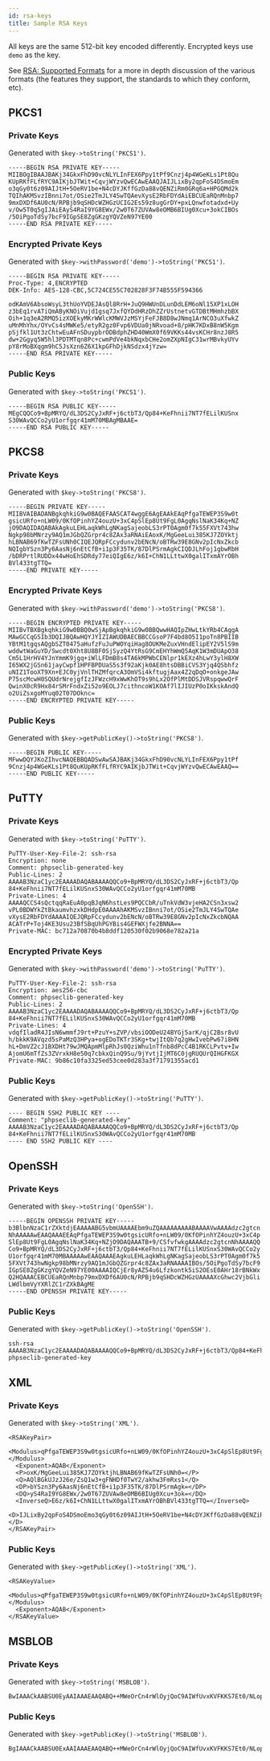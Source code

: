```yaml
---
id: rsa-keys
title: Sample RSA Keys
---
```


All keys are the same 512-bit key encoded differently. Encrypted keys use `demo` as the key.

See [RSA: Supported Formats](rsa.md#supported-formats) for a more in depth discussion of the various formats (the features they support, the standards to which they conform, etc).

## PKCS1

### Private Keys

Generated with `$key->toString('PKCS1')`.

```
-----BEGIN RSA PRIVATE KEY-----
MIIBOgIBAAJBAKj34GkxFhD90vcNLYLInFEX6Ppy1tPf9Cnzj4p4WGeKLs1Pt8Qu
KUpRKfFLfRYC9AIKjbJTWit+CqvjWYzvQwECAwEAAQJAIJLixBy2qpFoS4DSmoEm
o3qGy0t6z09AIJtH+5OeRV1be+N4cDYJKffGzDa88vQENZiRm0GRq6a+HPGQMd2k
TQIhAKMSvzIBnni7ot/OSie2TmJLY4SwTQAevXysE2RbFDYdAiEBCUEaRQnMnbp7
9mxDXDf6AU0cN/RPBjb9qSHDcWZHGzUCIG2Es59z8ugGrDY+pxLQnwfotadxd+Uy
v/Ow5T0q5gIJAiEAyS4RaI9YG8EWx/2w0T67ZUVAw8eOMB6BIUg0Xcu+3okCIBOs
/5OiPgoTdSy7bcF9IGpSE8ZgGKzgYQVZeN97YE00
-----END RSA PRIVATE KEY-----
```

### Encrypted Private Keys

Generated with `$key->withPassword('demo')->toString('PKCS1')`.

```
-----BEGIN RSA PRIVATE KEY-----
Proc-Type: 4,ENCRYPTED
DEK-Info: AES-128-CBC,5C724CE55C702828F3F74B555F594366

odKAmV6AbsoWsyL3thUoYVDEJAsQl8RrH+JuQ9HWUnDLunDdLEM6oNl15XP1xLOH
z3bEq1rvATiQmAByKNOiVujd1gsq7JxfQYDdHRzDhZZrUstnetvGTDBtMHmhzbBX
Oih+1q3eA2RMQ5izXOEkyMKrWWlcKMWVJzMSYjFeFJB8D8wJNmq1ArNCO3uXfwkZ
uMnMhYhx/OYvCs4sMWKe5/etyR2gz0Fvp6VDUa0jNRvoad+8/pHK7KDxB8nW5Kgm
pSjfkl1Ut3zChtwEuAFnSDuypbrODBdphZHD40WmX0f69VKKs44vsKCHr8nzJ8R5
dw+2Ggyq5W5hl3PDTMTqn8Pc+cwmPdVe4bkNqxbCHe2omZXpNIgC31wrMBvkyUYv
pY8rMoBXqgm9hC5JsXzn6Z6X1kpGFhDjkNSdzx4jYzw=
-----END RSA PRIVATE KEY-----
```

### Public Keys

Generated with `$key->toString('PKCS1')`.

```
-----BEGIN RSA PUBLIC KEY-----
MEgCQQCo9+BpMRYQ/dL3DS2CyJxRF+j6ctbT3/Qp84+KeFhnii7NT7fELilKUSnx
S30WAvQCCo2yU1orfgqr41mM70MBAgMBAAE=
-----END RSA PUBLIC KEY-----
```

## PKCS8

### Private Keys

Generated with `$key->toString('PKCS8')`.

```
-----BEGIN PRIVATE KEY-----
MIIBVAIBADANBgkqhkiG9w0BAQEFAASCAT4wggE6AgEAAkEAqPfgaTEWEP3S9w0t
gsicURfo+nLW09/0KfOPinhYZ4ouzU+3xC4pSlEp8Ut9FgL0AgqNslNaK34Kq+NZ
jO9DAQIDAQABAkAgkuLEHLaqkWhLgNKagSajeobLS3rPT0Agm0f7k55FXVt743hw
Ngkp98bMNrzy9AQ1mJGbQZGrpr4c8ZAx3aRNAiEAoxK/MgGeeLui385KJ7ZOYktj
hLBNAB69fKwTZFsUNh0CIQEJQRpFCcydunv2bENcN/oBTRw39E8GNv2pIcNxZkcb
NQIgbYSzn3Py6AasNj6nEtCfB+i1p3F35TK/87DlPSrmAgkCIQDJLhFoj1gbwRbH
/bDRPrtlRUDDx44wHoEhSDRdy77eiQIgE6z/k6I+ChN1LLttwX0galITxmAYrOBh
BVl433tgTTQ=
-----END PRIVATE KEY-----
```

### Encrypted Private Keys

Generated with `$key->withPassword('demo')->toString('PKCS8')`.

```
-----BEGIN ENCRYPTED PRIVATE KEY-----
MIIBvTBXBgkqhkiG9w0BBQ0wSjApBgkqhkiG9w0BBQwwHAQIpZHwLtkYRb4CAggA
MAwGCCqGSIb3DQIJBQAwHQYJYIZIAWUDBAECBBCCGsoP7F4bd8O5I1poTn8PBIIB
YBtM1tgqsAQgbSZT0475aHufzFuJuPWOYqiHag8OUKMeZuxVHndElipEY2V5lS9m
wddwtWaGuYD/Swcdt0Xht8U8BF0SjSyzQ4YtRsG9CmEHYhWmQ5AqK1W3mDUApO38
Cm5L1HrHV4YJnYmmK9jgq+iWlLFDmB8s4TA6kMPWbCENlpr1kEXz4hLwY3ylH8XW
I65WX2jGSn61jayCwpf1HPFBPDUaS5s3f92aKjk0AE8htsDBBiCVS3Yjq4QSbhfz
uNIZ1TooXT9Xn+EJC0yjVnlTHZMfqrcA3OmVSi4kftugjAax4Z2qDqO+onkgeJAw
P75scMcwH0SQUdrNrejgfIzJFWzcH9xWwKhOT9s9hLx2OfPlMtDDSJVRspqwwQrF
QwinX0cR9Hx84rSMrFndxZi52o9EOLJ7cithncoW1KOAf7lIJIUzP0oIKkskAndQ
o2UiZsxgoMYuq02T07DOknc=
-----END ENCRYPTED PRIVATE KEY-----
```

### Public Keys

Generated with `$key->getPublicKey()->toString('PKCS8')`.

```
-----BEGIN PUBLIC KEY-----
MFwwDQYJKoZIhvcNAQEBBQADSwAwSAJBAKj34GkxFhD90vcNLYLInFEX6Ppy1tPf
9Cnzj4p4WGeKLs1Pt8QuKUpRKfFLfRYC9AIKjbJTWit+CqvjWYzvQwECAwEAAQ==
-----END PUBLIC KEY-----
```

## PuTTY

### Private Keys

Generated with `$key->toString('PuTTY')`.

```
PuTTY-User-Key-File-2: ssh-rsa
Encryption: none
Comment: phpseclib-generated-key
Public-Lines: 2
AAAAB3NzaC1yc2EAAAADAQABAAAAQQCo9+BpMRYQ/dL3DS2CyJxRF+j6ctbT3/Qp
84+KeFhnii7NT7fELilKUSnxS30WAvQCCo2yU1orfgqr41mM70MB
Private-Lines: 4
AAAAQCCS4sQctqqRaEuA0pqBJqN6hstLes9PQCCbR/uTnkVdW3vjeHA2CSn3xsw2
vPL0BDWYkZtBkaumvhzxkDHdpE0AAAAhAKMSvzIBnni7ot/OSie2TmJLY4SwTQAe
vXysE2RbFDYdAAAAIQEJQRpFCcydunv2bENcN/oBTRw39E8GNv2pIcNxZkcbNQAA
ACATrP+Toj4KE3Usu23BfSBqUhPGYBis4GEFWXjfe2BNNA==
Private-MAC: bc712a70870b4b8ddf120530f02b9068e782a21a
```

### Encrypted Private Keys

Generated with `$key->withPassword('demo')->toString('PuTTY')`.

```
PuTTY-User-Key-File-2: ssh-rsa
Encryption: aes256-cbc
Comment: phpseclib-generated-key
Public-Lines: 2
AAAAB3NzaC1yc2EAAAADAQABAAAAQQCo9+BpMRYQ/dL3DS2CyJxRF+j6ctbT3/Qp
84+KeFhnii7NT7fELilKUSnxS30WAvQCCo2yU1orfgqr41mM70MB
Private-Lines: 4
vdqfIladR4JIsN6wmmfJ9rt+PzuY+sZVP/vbsiOODeU24BYGj5arK/qjC2Bsr8vU
h/bkkK9AVqzd5sPaMzQ3HPya+ogEDoTKTr3SKg+twjItQb7q2gHwIvebPw67i8HN
hL+DmVZ2cJ1BXDHt79wJMQApmMlpRhJs0QziWhu1nTfnb8dPcC4B1RKCLPvtv+Iw
AjomU6mTfZs3ZVrxkH8e50q7cbkxQinQ9Su/9jYvtjIjMT6C0jgRUQUrQIHGFKGX
Private-MAC: 9b86c10fa3325ed53cee0d283a3f71791355acd1
```

### Public Keys

Generated with `$key->getPublicKey()->toString('PuTTY')`.

```
---- BEGIN SSH2 PUBLIC KEY ----
Comment: "phpseclib-generated-key"
AAAAB3NzaC1yc2EAAAADAQABAAAAQQCo9+BpMRYQ/dL3DS2CyJxRF+j6ctbT3/Qp
84+KeFhnii7NT7fELilKUSnxS30WAvQCCo2yU1orfgqr41mM70MB
---- END SSH2 PUBLIC KEY ----
```

## OpenSSH

### Private Keys

Generated with `$key->toString('OpenSSH')`.

```
-----BEGIN OPENSSH PRIVATE KEY-----
b3BlbnNzaC1rZXktdjEAAAAABG5vbmUAAAAEbm9uZQAAAAAAAAABAAAAVwAAAAdzc2gtcn
NhAAAAAwEAAQAAAEEAqPfgaTEWEP3S9w0tgsicURfo+nLW09/0KfOPinhYZ4ouzU+3xC4p
SlEp8Ut9FgL0AgqNslNaK34Kq+NZjO9DAQAAATB+9/CSfvfwkgAAAAdzc2gtcnNhAAAAQQ
Co9+BpMRYQ/dL3DS2CyJxRF+j6ctbT3/Qp84+KeFhnii7NT7fELilKUSnxS30WAvQCCo2y
U1orfgqr41mM70MBAAAAAwEAAQAAAEAgkuLEHLaqkWhLgNKagSajeobLS3rPT0Agm0f7k5
5FXVt743hwNgkp98bMNrzy9AQ1mJGbQZGrpr4c8ZAx3aRNAAAAIBOs/5OiPgoTdSy7bcF9
IGpSE8ZgGKzgYQVZeN97YE00AAAAIQCjEr8yAZ54u6Lfzkontk5iS2OEsE0AHr18rBNkWx
Q2HQAAACEBCUEaRQnMnbp79mxDXDf6AU0cN/RPBjb9qSHDcWZHGzUAAAAXcGhwc2VjbGli
LWdlbmVyYXRlZC1rZXkBAgME
-----END OPENSSH PRIVATE KEY-----
```

### Public Keys

Generated with `$key->getPublicKey()->toString('OpenSSH')`.

```
ssh-rsa AAAAB3NzaC1yc2EAAAADAQABAAAAQQCo9+BpMRYQ/dL3DS2CyJxRF+j6ctbT3/Qp84+KeFhnii7NT7fELilKUSnxS30WAvQCCo2yU1orfgqr41mM70MB phpseclib-generated-key
```

## XML

### Private Keys

Generated with `$key->toString('XML')`.

```
<RSAKeyPair>
  <Modulus>qPfgaTEWEP3S9w0tgsicURfo+nLW09/0KfOPinhYZ4ouzU+3xC4pSlEp8Ut9FgL0AgqNslNaK34Kq+NZjO9DAQ==</Modulus>
  <Exponent>AQAB</Exponent>
  <P>oxK/MgGeeLui385KJ7ZOYktjhLBNAB69fKwTZFsUNh0=</P>
  <Q>AQlBGkUJzJ26e/ZsQ1w3+gFNHDf0TwY2/akhw3FmRxs1</Q>
  <DP>bYSzn3Py6AasNj6nEtCfB+i1p3F35TK/87DlPSrmAgk=</DP>
  <DQ>yS4RaI9YG8EWx/2w0T67ZUVAw8eOMB6BIUg0Xcu+3ok=</DQ>
  <InverseQ>E6z/k6I+ChN1LLttwX0galITxmAYrOBhBVl433tgTTQ=</InverseQ>
  <D>IJLixBy2qpFoS4DSmoEmo3qGy0t6z09AIJtH+5OeRV1be+N4cDYJKffGzDa88vQENZiRm0GRq6a+HPGQMd2kTQ==</D>
</RSAKeyPair>
```

### Public Keys

Generated with `$key->getPublicKey()->toString('XML')`.

```
<RSAKeyValue>
  <Modulus>qPfgaTEWEP3S9w0tgsicURfo+nLW09/0KfOPinhYZ4ouzU+3xC4pSlEp8Ut9FgL0AgqNslNaK34Kq+NZjO9DAQ==</Modulus>
  <Exponent>AQAB</Exponent>
</RSAKeyValue>
```

## MSBLOB

### Private Keys

Generated with `$key->toString('MSBLOB')`.

```
BwIAAACkAABSU0EyAAIAAAEAAQABQ++MWeOrCn4rWlOyjQoC9AIWfUvxKVFKKS7Et0/NLopnWHiKj/Mp9N/T1nL66BdRnMiCLQ330v0QFjFp4PeoHTYUW2QTrHy9HgBNsIRjS2JOtidKzt+iu3ieATK/EqM1G0dmccMhqf02Bk/0NxxNAfo3XENs9nu6ncwJRRpBCQEJAuYqPeWw878y5Xdxp7XoB5/QEqc+NqwG6PJzn7OEbYnevstdNEghgR4wjsfDQEVluz7RsP3HFsEbWI9oES7JNE1ge994WQVh4KwYYMYTUmogfcFtuyx1Ewo+opP/rBNNpN0xkPEcvqarkUGbkZg1BPTyvDbMxvcpCTZweON7W11FnpP7R5sgQE/PekvLhnqjJoGa0oBLaJGqthzE4pIg
```

### Public Keys

Generated with `$key->getPublicKey()->toString('MSBLOB')`.

```
BgIAAACkAABSU0ExAAIAAAEAAQABQ++MWeOrCn4rWlOyjQoC9AIWfUvxKVFKKS7Et0/NLopnWHiKj/Mp9N/T1nL66BdRnMiCLQ330v0QFjFp4Peo
```